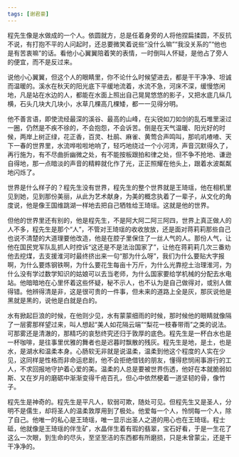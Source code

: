 ```yaml
---
tags: [谢君豪]
---
```




程先生像是水做成的一个人。依圆就方，总是任着身旁的人将他捏扁揉圆，不反抗不说，有打抱不平的人问起时，还总要微笑着说些“没什么嘛”“我没关系的”“他也是有苦衷嘛”的话。看他小心翼翼陪着笑的表情，一时倒叫人怀疑，是他占了旁人的便宜，而不是反过来。

说他小心翼翼，但这个人的眼睛里，你不论什么时候望进去，都是干干净净、坦诚而温暖的。溪水在秋天的阳光底下平缓地流着，水流不急，河床不深，缓慢悠闲地，凡是站在水边的人，都能在水面上照出自己晃晃悠悠的影子，又把水底几纵几横，石头几块大几块小，水草几棵高几棵矮，都一一见得分明。

他不善言语，即使流经最深的溪谷、最高的山峰，在尖锐如刀如剑的乱石堆里滚过一圈，仍然是不疾不徐的，不会抱怨，不会诉苦。倒是在天气温暖、阳光好的时候，两岸上树正绿，花正香，百灵、杜鹃、麻雀、黄莺合声鸣叫，那叽叽喳喳、天下一春的世界里，水流哗啦啦地响了，轻巧地绕过一个小河湾，声音沉默得久了，再行施为，有不尽曲折幽微之处，有不能按板跟拍和律之处，但不争不抢地、谦逊自得地，那一点暗淡的声音的精粹就化作了光，正正照耀在他头上，跟着水波粼粼地闪烁了。

世界是什么样子的？程先生没有世界，程先生的整个世界就是王琦瑶，他在相机里见到她，见到那份美丽，从此为艺术献身，为美的概念执着了一辈子，从文化的角度说，他是像王国维跳湖一样地去把自己牺牲给王琦瑶。这就是他的世界。

但他的世界里还有别的，他是程先生，不是阿大阿二阿三阿四，世界上真正做人的人不多，程先生是那个“人”，不管对王琦瑶的收收放放，还是面对蒋莉莉那些自己也说不清楚的大道理要他改造，他是在腔子里保住了一丝人气的人。那份人气，让他在国民党军队乱抓人时控诉“这还是不是法治国家了”，让他在蒋莉莉几次三番劝他去挖煤，去支援淮河时最终挤出来一句“那为什么呀”，我们为什么要贴大字报啊，为什么要炼钢铁啊，为什么要花生每亩十万斤，为什么光靠挖土治理淮河，为什么没有学过数学知识的姑娘可以去当老师，为什么国家要给学机械的分配去水电站。他暗暗地在心里怀着这些怀疑，秘不示人，也不认为是自己做得对，或别人做得错。他辨得清是非，这是很可贵的一件事，但未来的道路上全是灰，那灰说他是黑就是黑的，说他是白就是白的。

水有掀起巨浪的时候，在他则少见，水有蒙蒙细雨的时候，那时候他的眼睛就像隔了一层雾那样望过来，叫人想起“美人如花隔云端”“梨花一枝春带雨”之类的说法。可那雾还是清澈的，那精巧的哀愁终究还归于敦厚的底色。程先生是一杯白水也是一杯咖啡，是往事里优雅的舞者也是迟暮时飘散的残灰。程先生是地，是土，也是水，是湖水和温柔本身。心肠软无非就是说温柔，温柔到他这个程度的人实在少见，这同样是性格而非命运悲剧，他不会拒绝借钱的朋友，懂得悲悯闹事游行的工人，不求回报地守护着心爱的美。温柔的人总是要被世界伤透，他好在本就脆弱如斯、又在岁月的磨砺中渐渐变得千疮百孔，但心中依然梗着一道坚韧的骨，像竹子。

程先生是神奇的。程先生是平凡人，软弱可欺，随处可见。但程先生又是圣人，分明不是儒生，却将圣人的温柔敦厚用到了极处。他爱每一个人，怜悯每一个人，除了自己。他唯一的私心是王琦瑶，唯一显示出圣人之道的用心也在王琦瑶。程士砥，他就像是王琦瑶的伴生矿，水晶伴生着有瑕的翡翠，宝石好看，于是一生花了这么一次眼，到生命的尽头，至坚至洁的东西都有所磨损，只是未曾蒙尘，还是干干净净的。
